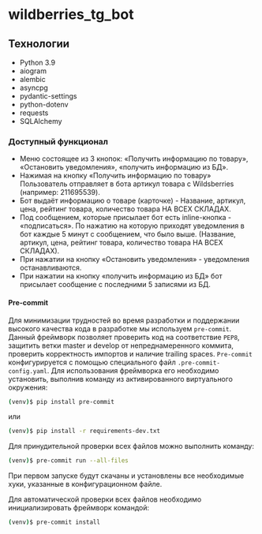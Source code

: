 # wildberries_tg_bot

## Технологии

- Python 3.9
- aiogram
- alembic
- asyncpg
- pydantic-settings
- python-dotenv
- requests
- SQLAlchemy

### Доступный функционал

- Меню состоящее из 3 кнопок: «Получить информацию по товару», «Остановить уведомления», «получить информацию из БД».
- Нажимая на кнопку «Получить информацию по товару» Пользователь отправляет в бота артикул товара с Wildsberries (например: 211695539).
- Бот выдаёт информацию о товаре (карточке) - Название, артикул, цена, рейтинг товара, количество товара НА ВСЕХ СКЛАДАХ.
- Под сообщением, которые присылает бот есть inline-кнопка - «подписаться». По нажатию на которую приходят уведомления в бот каждые 5 минут с сообщением, что было выше. (Название, артикул, цена, рейтинг товара, количество товара НА ВСЕХ СКЛАДАХ).
- При нажатии на кнопку «Остановить уведомления» - уведомления останавливаются.
- При нажатии на кнопку «получить информацию из БД» бот присылает сообщение с последними 5 записями из БД.

#### Pre-commit
Для минимизации трудностей во время разработки и поддержании высокого качества кода в разработке мы используем `pre-commit`. Данный фреймворк позволяет проверить код на соответствие `PEP8`, защитить ветки master и develop от непреднамеренного коммита, проверить корректность импортов и наличие trailing spaces.
`Pre-commit` конфигурируется с помощью специального файл `.pre-commit-config.yaml`. Для использования фреймворка его необходимо установить, выполнив команду из активированного виртуального окружения:

```bash
(venv)$ pip install pre-commit
```
или 

```bash
(venv)$ pip install -r requirements-dev.txt
```
Для принудительной проверки всех файлов можно выполнить команду:
```bash
(venv)$ pre-commit run --all-files
```
При первом запуске будут скачаны и установлены все необходимые хуки, указанные в конфигурационном файле.

Для автоматической проверки всех файлов необходимо инициализировать фреймворк командой:
```bash
(venv)$ pre-commit install
```